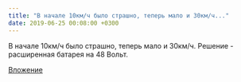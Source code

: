```yaml
---
title: "В начале 10км/ч было страшно, теперь мало и 30км/ч..."
date: 2019-06-25 00:08:00 +0300
---
```


В начале 10км/ч было страшно, теперь мало и 30км/ч. Решение - расширенная батарея на 48 Вольт.

[Вложение](/assets/vk_photos/1/bzAvkq0VG_Y.jpg)
